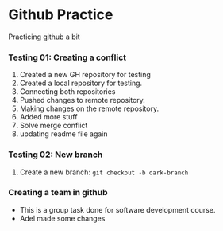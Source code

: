 # Github Practice

Practicing github a bit

### Testing 01: Creating a conflict

1. Created a new GH repository for testing
2. Created a local repository for testing.
3. Connecting both repositories
4. Pushed changes to remote repository.
5. Making changes on the remote repository.
6. Added more stuff
7. Solve merge conflict
8. updating readme file again

### Testing 02: New branch

1. Create a new branch: `git checkout -b dark-branch`

### Creating a team in github

- This is a group task done for software development course.
- Adel made some changes
